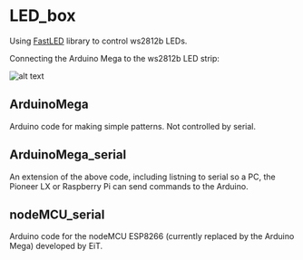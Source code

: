 # LED_box

Using [FastLED](https://github.com/FastLED/FastLED) library to control ws2812b LEDs.

Connecting the Arduino Mega to the ws2812b LED strip:

![alt text](https://cdn-learn.adafruit.com/assets/assets/000/030/892/medium640/leds_Wiring-Diagram.png "Arduino Mega to ws2812b LED strip")

## ArduinoMega
Arduino code for making simple patterns. Not controlled by serial. 

## ArduinoMega_serial
An extension of the above code, including listning to serial so a PC, the Pioneer LX or Raspberry Pi can send commands to the Arduino.

## nodeMCU_serial
Arduino code for the nodeMCU ESP8266 (currently replaced by the Arduino Mega) developed by EiT.
